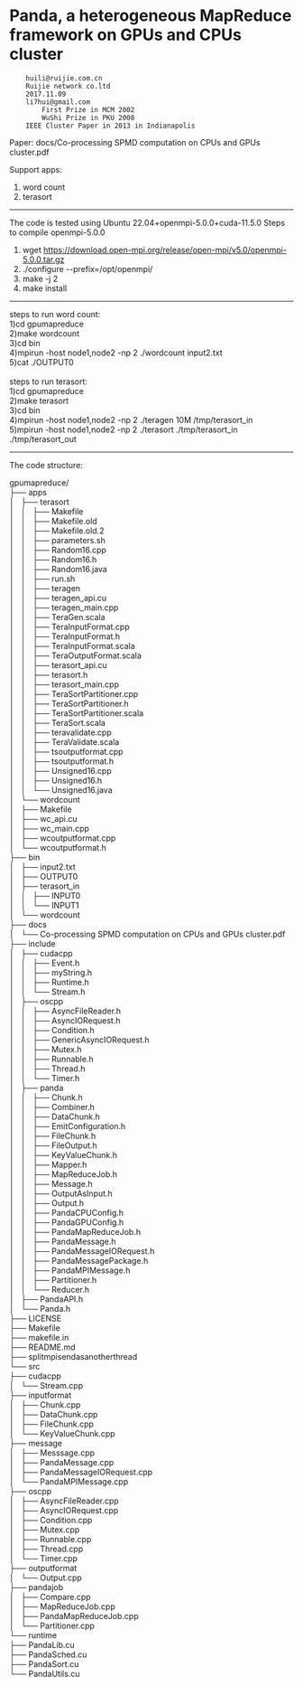 Panda, a heterogeneous MapReduce framework on GPUs and CPUs cluster
=================================================================
		huili@ruijie.com.cn
		Ruijie network co.ltd
		2017.11.09
  		li7hui@gmail.com
    		First Prize in MCM 2002
      		WuShi Prize in PKU 2008
		IEEE Cluster Paper in 2013 in Indianapolis

Paper: docs/Co-processing SPMD computation on CPUs and GPUs cluster.pdf

Support apps:
1) word count
2) terasort

-----------------------------------------------------------------
The code is tested using Ubuntu 22.04+openmpi-5.0.0+cuda-11.5.0 
Steps to compile openmpi-5.0.0
1) wget https://download.open-mpi.org/release/open-mpi/v5.0/openmpi-5.0.0.tar.gz
2) ./configure --prefix=/opt/openmpi/
3) make -j 2
4) make install
-----------------------------------------------------------------
steps to run word count:<br>
    1)cd gpumapreduce<br>
	2)make wordcount<br>
	3)cd bin<br>
	4)mpirun -host node1,node2 -np 2 ./wordcount input2.txt<br>
	5)cat ./OUTPUT0<br>
<br>
steps to run terasort:<br>
	1)cd gpumapreduce<br>
	2)make terasort<br>
	3)cd bin<br>
	4)mpirun -host node1,node2 -np 2 ./teragen 10M /tmp/terasort_in<br>
	5)mpirun -host node1,node2 -np 2 ./terasort ./tmp/terasort_in ./tmp/terasort_out<br>

------------------------------------------------------------------
The code structure:<br>

gpumapreduce/<br>
├── apps<br>
│   ├── terasort<br>
│   │   ├── Makefile<br>
│   │   ├── Makefile.old<br>
│   │   ├── Makefile.old.2<br>
│   │   ├── parameters.sh<br>
│   │   ├── Random16.cpp<br>
│   │   ├── Random16.h<br>
│   │   ├── Random16.java<br>
│   │   ├── run.sh<br>
│   │   ├── teragen<br>
│   │   ├── teragen_api.cu<br>
│   │   ├── teragen_main.cpp<br>
│   │   ├── TeraGen.scala<br>
│   │   ├── TeraInputFormat.cpp<br>
│   │   ├── TeraInputFormat.h<br>
│   │   ├── TeraInputFormat.scala<br>
│   │   ├── TeraOutputFormat.scala<br>
│   │   ├── terasort_api.cu<br>
│   │   ├── terasort.h<br>
│   │   ├── terasort_main.cpp<br>
│   │   ├── TeraSortPartitioner.cpp<br>
│   │   ├── TeraSortPartitioner.h<br>
│   │   ├── TeraSortPartitioner.scala<br>
│   │   ├── TeraSort.scala<br>
│   │   ├── teravalidate.cpp<br>
│   │   ├── TeraValidate.scala<br>
│   │   ├── tsoutputformat.cpp<br>
│   │   ├── tsoutputformat.h<br>
│   │   ├── Unsigned16.cpp<br>
│   │   ├── Unsigned16.h<br>
│   │   └── Unsigned16.java<br>
│   └── wordcount<br>
│       ├── Makefile<br>
│       ├── wc_api.cu<br>
│       ├── wc_main.cpp<br>
│       ├── wcoutputformat.cpp<br>
│       └── wcoutputformat.h<br>
├── bin<br>
│   ├── input2.txt<br>
│   ├── OUTPUT0<br>
│   ├── terasort_in<br>
│   │   ├── INPUT0<br>
│   │   └── INPUT1<br>
│   └── wordcount<br>
├── docs<br>
│   └── Co-processing SPMD computation on CPUs and GPUs cluster.pdf<br>
├── include<br>
│   ├── cudacpp<br>
│   │   ├── Event.h<br>
│   │   ├── myString.h<br>
│   │   ├── Runtime.h<br>
│   │   └── Stream.h<br>
│   ├── oscpp<br>
│   │   ├── AsyncFileReader.h<br>
│   │   ├── AsyncIORequest.h<br>
│   │   ├── Condition.h<br>
│   │   ├── GenericAsyncIORequest.h<br>
│   │   ├── Mutex.h<br>
│   │   ├── Runnable.h<br>
│   │   ├── Thread.h<br>
│   │   └── Timer.h<br>
│   ├── panda<br>
│   │   ├── Chunk.h<br>
│   │   ├── Combiner.h<br>
│   │   ├── DataChunk.h<br>
│   │   ├── EmitConfiguration.h<br>
│   │   ├── FileChunk.h<br>
│   │   ├── FileOutput.h<br>
│   │   ├── KeyValueChunk.h<br>
│   │   ├── Mapper.h<br>
│   │   ├── MapReduceJob.h<br>
│   │   ├── Message.h<br>
│   │   ├── OutputAsInput.h<br>
│   │   ├── Output.h<br>
│   │   ├── PandaCPUConfig.h<br>
│   │   ├── PandaGPUConfig.h<br>
│   │   ├── PandaMapReduceJob.h<br>
│   │   ├── PandaMessage.h<br>
│   │   ├── PandaMessageIORequest.h<br>
│   │   ├── PandaMessagePackage.h<br>
│   │   ├── PandaMPIMessage.h<br>
│   │   ├── Partitioner.h<br>
│   │   └── Reducer.h<br>
│   ├── PandaAPI.h<br>
│   └── Panda.h<br>
├── LICENSE<br>
├── Makefile<br>
├── makefile.in<br>
├── README.md<br>
├── splitmpisendasanotherthread<br>
└── src<br>
    ├── cudacpp<br>
    │   └── Stream.cpp<br>
    ├── inputformat<br>
    │   ├── Chunk.cpp<br>
    │   ├── DataChunk.cpp<br>
    │   ├── FileChunk.cpp<br>
    │   └── KeyValueChunk.cpp<br>
    ├── message<br>
    │   ├── Messsage.cpp<br>
    │   ├── PandaMessage.cpp<br>
    │   ├── PandaMessageIORequest.cpp<br>
    │   └── PandaMPIMessage.cpp<br>
    ├── oscpp<br>
    │   ├── AsyncFileReader.cpp<br>
    │   ├── AsyncIORequest.cpp<br>
    │   ├── Condition.cpp<br>
    │   ├── Mutex.cpp<br>
    │   ├── Runnable.cpp<br>
    │   ├── Thread.cpp<br>
    │   └── Timer.cpp<br>
    ├── outputformat<br>
    │   └── Output.cpp<br>
    ├── pandajob<br>
    │   ├── Compare.cpp<br>
    │   ├── MapReduceJob.cpp<br>
    │   ├── PandaMapReduceJob.cpp<br>
    │   └── Partitioner.cpp<br>
    └── runtime<br>
        ├── PandaLib.cu<br>
        ├── PandaSched.cu<br>
        ├── PandaSort.cu<br>
        └── PandaUtils.cu<br>
